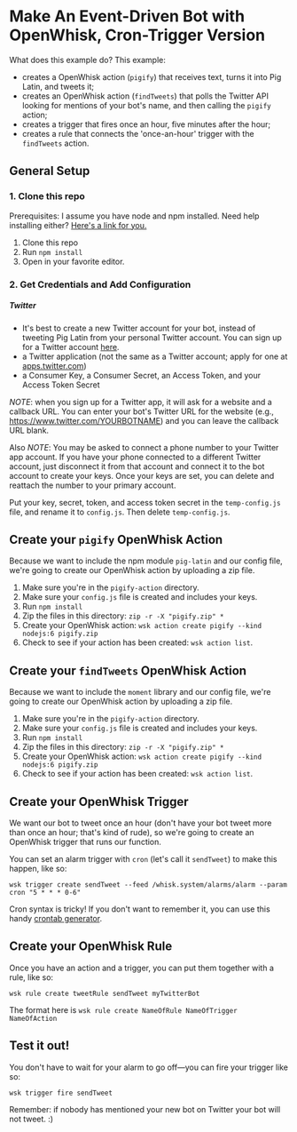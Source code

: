 # Make An Event-Driven Bot with OpenWhisk, Cron-Trigger Version

What does this example do? This example: 

* creates a OpenWhisk action (`pigify`) that receives text, turns it into Pig Latin, and tweets it;
* creates an OpenWhisk action (`findTweets`) that polls the Twitter API looking for mentions of your bot's name, and then calling the `pigify` action;
* creates a trigger that fires once an hour, five minutes after the hour; 
* creates a rule that connects the 'once-an-hour' trigger with the `findTweets` action.


## General Setup

### 1. Clone this repo

Prerequisites: I assume you have node and npm installed. Need help installing either? [Here's a link for you.](http://blog.npmjs.org/post/85484771375/how-to-install-npm)

1. Clone this repo
2. Run `npm install`
3. Open in your favorite editor.

### 2. Get Credentials and Add Configuration

##### Twitter
* It's best to create a new Twitter account for your bot, instead of tweeting Pig Latin from your personal Twitter account. You can sign up for a Twitter account [here](https://twitter.com).
* a Twitter application (not the same as a Twitter account; apply for one at [apps.twitter.com](apps.twitter.com))
* a Consumer Key, a Consumer Secret, an Access Token, and your Access Token Secret

_NOTE_: when you sign up for a Twitter app, it will ask for a website and a callback URL. You can enter your bot's Twitter URL for the website (e.g., https://www.twitter.com/YOURBOTNAME) and you can leave the callback URL blank.

Also _NOTE_: You may be asked to connect a phone number to your Twitter app account. If you have your phone connected to a different Twitter account, just disconnect it from that account and connect it to the bot account to create your keys. Once your keys are set, you can delete and reattach the number to your primary account.

Put your key, secret, token, and access token secret in the `temp-config.js` file, and rename it to `config.js`. Then delete `temp-config.js`.

## Create your `pigify` OpenWhisk Action

Because we want to include the npm module `pig-latin` and our config file, we're going to create our OpenWhisk action by uploading a zip file.

 1. Make sure you're in the `pigify-action` directory.
 2. Make sure your `config.js` file is created and includes your keys.
 3. Run `npm install`
 4. Zip the files in this directory: `zip -r -X "pigify.zip" *` 
 5. Create your OpenWhisk action: `wsk action create pigify --kind nodejs:6 pigify.zip`
 6. Check to see if your action has been created: `wsk action list`.
 
## Create your `findTweets` OpenWhisk Action

Because we want to include the `moment` library and our config file, we're going to create our OpenWhisk action by uploading a zip file.

 1. Make sure you're in the `pigify-action` directory.
 2. Make sure your `config.js` file is created and includes your keys.
 3. Run `npm install`
 4. Zip the files in this directory: `zip -r -X "pigify.zip" *` 
 5. Create your OpenWhisk action: `wsk action create pigify --kind nodejs:6 pigify.zip`
 6. Check to see if your action has been created: `wsk action list`.
 
## Create your OpenWhisk Trigger
 
 We want our bot to tweet once an hour (don't have your bot tweet more than once an hour; that's kind of rude), so we're going to create an OpenWhisk trigger that runs our function. 
 
You can set an alarm trigger with `cron` (let's call it `sendTweet`) to make this happen, like so: 

`wsk trigger create sendTweet --feed /whisk.system/alarms/alarm --param cron "5 * * * 0-6"`

Cron syntax is tricky! If you don't want to remember it, you can use this handy [crontab generator](http://crontab-generator.org/).
 
 
## Create your OpenWhisk Rule

Once you have an action and a trigger, you can put them together with a rule, like so: 

`wsk rule create tweetRule sendTweet myTwitterBot`

The format here is 
`wsk rule create NameOfRule NameOfTrigger NameOfAction`

## Test it out!

You don't have to wait for your alarm to go off—you can fire your trigger like so: 

`wsk trigger fire sendTweet`

Remember: if nobody has mentioned your new bot on Twitter your bot will not tweet. :)



